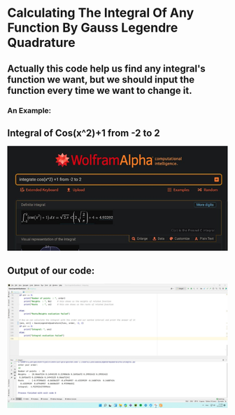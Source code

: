 # Calculating The Integral Of Any Function By Gauss Legendre Quadrature

 Actually this code help us find any integral's function we want, but we should input the function every time we want to
 change it.
 ---
### An Example:
## Integral of Cos(x^2)+1 from -2 to 2 
![](result.jpg)
 
## Output of our code:
![](OUTPUT.jpg)
